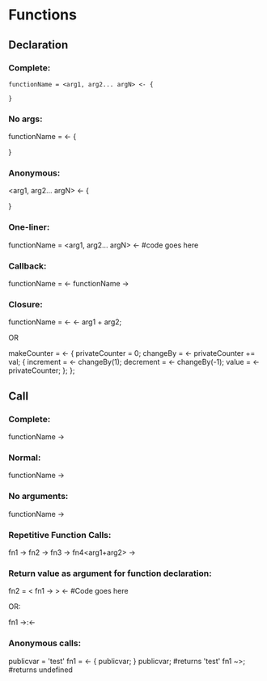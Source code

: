 # Functions

## Declaration

### Complete:

```
functionName = <arg1, arg2... argN> <- {

}
```

### No args:

functionName = <- {

}

### Anonymous:

<arg1, arg2... argN> <- {

}

### One-liner:

functionName = <arg1, arg2... argN> <- #code goes here

### Callback:

functionName = <functionName> <- functionName ->

### Closure:

functionName = <arg1> <- <arg2> <- arg1 + arg2;

OR

makeCounter = <- {
  privateCounter = 0;
  changeBy = <val> <- privateCounter += val;
  {
    increment = <- changeBy(1);
    decrement = <- changeBy(-1);
    value = <- privateCounter;
  };
};



## Call

### Complete:

functionName<args> -> <args>

### Normal:

functionName<args> ->

### No arguments:

functionName ->

### Repetitive Function Calls:

fn1 -> fn2<arg1> -> fn3 -> fn4<arg1+arg2> ->

### Return value as argument for function declaration:

fn2 = < fn1<args> -> > <- #Code goes here

OR:

fn1 ->:<-

### Anonymous calls:

publicvar = 'test'
fn1 = <- {
publicvar;
}
publicvar; #returns 'test'
fn1 ~>; #returns undefined
